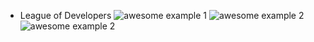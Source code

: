 * League of Developers
![awesome example 1](http://s.twosphere.ru/screenshots/17_52_21.png)
![awesome example 2](http://s.twosphere.ru/screenshots/21_32_49.png)
![awesome example 2](http://s.twosphere.ru/screenshots/22_10_38.png)
